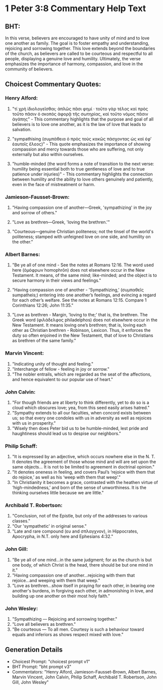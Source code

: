 # 1 Peter 3:8 Commentary Help Text

## BHT:
In this verse, believers are encouraged to have unity of mind and to love one another as family. The goal is to foster empathy and understanding, rejoicing and sorrowing together. This love extends beyond the boundaries of the church, as believers are called to be courteous and respectful to all people, displaying a genuine love and humility. Ultimately, the verse emphasizes the importance of harmony, compassion, and love in the community of believers.

## Choicest Commentary Quotes:
### Henry Alford:
1. "τί χρὴ ἰδιολογεῖσθαι; ἁπλῶς πᾶσι φημί · τοῦτο γὰρ τέλος καὶ πρὸς τοῦτο πᾶσιν ὁ σκοπὸς ἀφορᾷ τῆς σωτηρίας, καὶ τοῦτο νόμος πᾶσιν ἀγάπης" - This commentary highlights that the purpose and goal of all believers is to love one another, as it is the law of love that leads to salvation.

2. "sympathising (συμπάθεια ὁ πρὸς τοὺς κακῶς πάσχοντας ὡς καὶ ἐφʼ ἑαυτοῖς ἔλεος)" - This quote emphasizes the importance of showing compassion and mercy towards those who are suffering, not only externally but also within ourselves.

3. "humble-minded (the word forms a note of transition to the next verse: humility being essential both to true gentleness of love and to true patience under injuries)" - This commentary highlights the connection between humility and the ability to love others genuinely and patiently, even in the face of mistreatment or harm.

### Jamieson-Fausset-Brown:
1. "Having compassion one of another—Greek, 'sympathizing' in the joy and sorrow of others." 

2. "Love as brethren—Greek, 'loving the brethren.'" 

3. "Courteous—genuine Christian politeness; not the tinsel of the world's politeness; stamped with unfeigned love on one side, and humility on the other."

### Albert Barnes:
1. "Be ye all of one mind - See the notes at Romans 12:16. The word used here (ὁμόφρων homophrōn) does not elsewhere occur in the New Testament. It means, of the same mind; like-minded; and the object is to secure harmony in their views and feelings."

2. "Having compassion one of another - 'Sympathizing,' (συμπαθεῖς sumpatheis;) entering into one another’s feelings, and evincing a regard for each other’s welfare. See the notes at Romans 12:15. Compare 1 Corinthians 12:26; John 11:35."

3. "Love as brethren - Margin, 'loving to the;' that is, the brethren. The Greek word (φιλάδελφος philadelphos) does not elsewhere occur in the New Testament. It means loving one’s brethren; that is, loving each other as Christian brethren - Robinson, Lexicon. Thus, it enforces the duty so often enjoined in the New Testament, that of love to Christians as brethren of the same family."

### Marvin Vincent:
1. "Indicating unity of thought and feeling."
2. "Interchange of fellow - feeling in joy or sorrow."
3. "The nobler entrails, which are regarded as the seat of the affections, and hence equivalent to our popular use of heart."

### John Calvin:
1. "For though friends are at liberty to think differently, yet to do so is a cloud which obscures love; yea, from this seed easily arises hatred."
2. "Sympathy extends to all our faculties, when concord exists between us; so that every one condoles with us in adversity as well as rejoices with us in prosperity."
3. "Wisely then does Peter bid us to be humble-minded, lest pride and haughtiness should lead us to despise our neighbors."

### Philip Schaff:
1. "It is expressed by an adjective, which occurs nowhere else in the N. T. It denotes the agreement of those whose mind and will are set upon the same objects... It is not to be limited to agreement in doctrinal opinion." 
2. "It denotes oneness in feeling, and covers Paul’s ‘rejoice with them that do rejoice,’ as well as his ‘weep with them that weep’." 
3. "In Christianity it becomes a grace, contrasted with the heathen virtue of ‘high-mindedness,’ and born of the sense of unworthiness. It is the thinking ourselves little because we are little."

### Archibald T. Robertson:
1. "Conclusion, not of the Epistle, but only of the addresses to various classes." 
2. "Our 'sympathetic' in original sense." 
3. "Late and rare compound (ευ and σπλαγχνον), in Hippocrates, Apocrypha, in N.T. only here and Ephesians 4:32."

### John Gill:
1. "Be ye all of one mind...in the same judgment; for as the church is but one body, of which Christ is the head, there should be but one mind in it."
2. "Having compassion one of another...rejoicing with them that rejoice...and weeping with them that weep."
3. "Love as brethren...show itself in praying for each other, in bearing one another's burdens, in forgiving each other, in admonishing in love, and building up one another on their most holy faith."

### John Wesley:
1. "Sympathizing — Rejoicing and sorrowing together."
2. "Love all believers as brethren."
3. "Be courteous — To all men. Courtesy is such a behaviour toward equals and inferiors as shows respect mixed with love."


## Generation Details
- Choicest Prompt: "choicest prompt v1"
- BHT Prompt: "bht prompt v3"
- Commentators: "Henry Alford, Jamieson-Fausset-Brown, Albert Barnes, Marvin Vincent, John Calvin, Philip Schaff, Archibald T. Robertson, John Gill, John Wesley"
